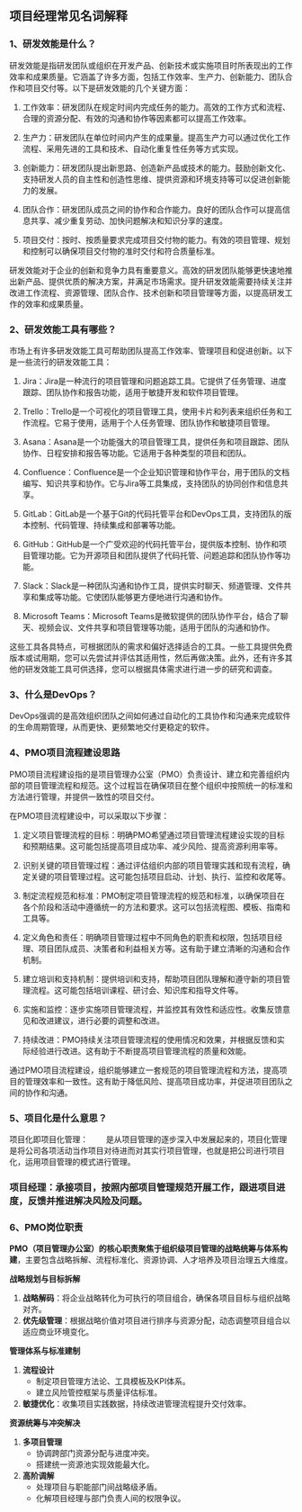 ## 项目经理常见名词解释

### 1、研发效能是什么？

研发效能是指研发团队或组织在开发产品、创新技术或实施项目时所表现出的工作效率和成果质量。它涵盖了许多方面，包括工作效率、生产力、创新能力、团队合作和项目交付等。以下是研发效能的几个关键方面：

1. 工作效率：研发团队在规定时间内完成任务的能力。高效的工作方式和流程、合理的资源分配、有效的沟通和协作等因素都可以提高工作效率。

2. 生产力：研发团队在单位时间内产生的成果量。提高生产力可以通过优化工作流程、采用先进的工具和技术、自动化重复性任务等方式实现。

3. 创新能力：研发团队提出新思路、创造新产品或技术的能力。鼓励创新文化、支持研发人员的自主性和创造性思维、提供资源和环境支持等可以促进创新能力的发展。

4. 团队合作：研发团队成员之间的协作和合作能力。良好的团队合作可以提高信息共享、减少重复劳动、加快问题解决和知识分享的速度。

5. 项目交付：按时、按质量要求完成项目交付物的能力。有效的项目管理、规划和控制可以确保项目交付物的准时交付和符合质量标准。

研发效能对于企业的创新和竞争力具有重要意义。高效的研发团队能够更快速地推出新产品、提供优质的解决方案，并满足市场需求。提升研发效能需要持续关注并改进工作流程、资源管理、团队合作、技术创新和项目管理等方面，以提高研发工作的效率和成果质量。


### 2、研发效能工具有哪些？
市场上有许多研发效能工具可帮助团队提高工作效率、管理项目和促进创新。以下是一些流行的研发效能工具：

1. Jira：Jira是一种流行的项目管理和问题追踪工具。它提供了任务管理、进度跟踪、团队协作和报告功能，适用于敏捷开发和软件项目管理。

2. Trello：Trello是一个可视化的项目管理工具，使用卡片和列表来组织任务和工作流程。它易于使用，适用于个人任务管理、团队协作和敏捷项目管理。

3. Asana：Asana是一个功能强大的项目管理工具，提供任务和项目跟踪、团队协作、日程安排和报告等功能。它适用于各种类型的项目和团队。

4. Confluence：Confluence是一个企业知识管理和协作平台，用于团队的文档编写、知识共享和协作。它与Jira等工具集成，支持团队的协同创作和信息共享。

5. GitLab：GitLab是一个基于Git的代码托管平台和DevOps工具，支持团队的版本控制、代码管理、持续集成和部署等功能。

6. GitHub：GitHub是一个广受欢迎的代码托管平台，提供版本控制、协作和项目管理功能。它为开源项目和团队提供了代码托管、问题追踪和团队协作等功能。

7. Slack：Slack是一种团队沟通和协作工具，提供实时聊天、频道管理、文件共享和集成等功能。它使团队能够更方便地进行沟通和协作。

8. Microsoft Teams：Microsoft Teams是微软提供的团队协作平台，结合了聊天、视频会议、文件共享和项目管理等功能，适用于团队的沟通和协作。

这些工具各具特点，可根据团队的需求和偏好选择适合的工具。一些工具提供免费版本或试用期，您可以先尝试并评估其适用性，然后再做决策。此外，还有许多其他的研发效能工具可供选择，您可以根据具体需求进行进一步的研究和调查。


### 3、什么是DevOps？

DevOps强调的是高效组织团队之间如何通过自动化的工具协作和沟通来完成软件的生命周期管理，从而更快、更频繁地交付更稳定的软件。

### 4、PMO项目流程建设思路

PMO项目流程建设指的是项目管理办公室（PMO）负责设计、建立和完善组织内部的项目管理流程和规范。这个过程旨在确保项目在整个组织中按照统一的标准和方法进行管理，并提供一致性的项目交付。

在PMO项目流程建设中，可以采取以下步骤：

1. 定义项目管理流程的目标：明确PMO希望通过项目管理流程建设实现的目标和预期结果。这可能包括提高项目成功率、减少风险、提高资源利用率等。

2. 识别关键的项目管理过程：通过评估组织内部的项目管理实践和现有流程，确定关键的项目管理过程。这可能包括项目启动、计划、执行、监控和收尾等。

3. 制定流程规范和标准：PMO制定项目管理流程的规范和标准，以确保项目在各个阶段和活动中遵循统一的方法和要求。这可以包括流程图、模板、指南和工具等。

4. 定义角色和责任：明确项目管理过程中不同角色的职责和权限，包括项目经理、项目团队成员、决策者和利益相关方等。这有助于建立清晰的沟通和合作机制。

5. 建立培训和支持机制：提供培训和支持，帮助项目团队理解和遵守新的项目管理流程。这可能包括培训课程、研讨会、知识库和指导文件等。

6. 实施和监控：逐步实施项目管理流程，并监控其有效性和适应性。收集反馈意见和改进建议，进行必要的调整和改进。

7. 持续改进：PMO持续关注项目管理流程的使用情况和效果，并根据反馈和实际经验进行改进。这有助于不断提高项目管理流程的质量和效能。

通过PMO项目流程建设，组织能够建立一套规范的项目管理流程和方法，提高项目的管理效率和一致性。这有助于降低风险、提高项目成功率，并促进项目团队之间的协作和沟通。


### 5、项目化是什么意思？

项目化即项目化管理：
　　是从项目管理的逐步深入中发展起来的，项目化管理是将公司各项活动当作项目对待进而对其实行项目管理，也就是把公司进行项目化，运用项目管理的模式进行管理。

### 项目经理：承接项目，按照内部项目管理规范开展工作，跟进项目进度，反馈并推进解决风险及问题。

### 6、PMO岗位职责
**PMO（项目管理办公室）的核心职责聚焦于组织级项目管理的战略统筹与体系构建**，主要包含战略拆解、流程标准化、资源协调、人才培养及项目治理五大维度。

**战略规划与目标拆解**


1. **战略解码**：将企业战略转化为可执行的项目组合，确保各项目目标与组织战略对齐。
2. **优先级管理**：根据战略价值对项目进行排序与资源分配，动态调整项目组合以适应商业环境变化。

**管理体系与标准建制**


1. **流程设计**
   - 制定项目管理方法论、工具模板及KPI体系。
   - 建立风险管控框架与质量评估标准。
2. **敏捷优化**：收集项目实践数据，持续改进管理流程提升交付效率。

**资源统筹与冲突解决**


1. **多项目管理**
   - 协调跨部门资源分配与进度冲突。
   - 搭建统一资源池实现效能最大化。
2. **高阶调解**
   - 处理项目与职能部门间战略级矛盾。
   - 化解项目经理与部门负责人间的权限争议。

